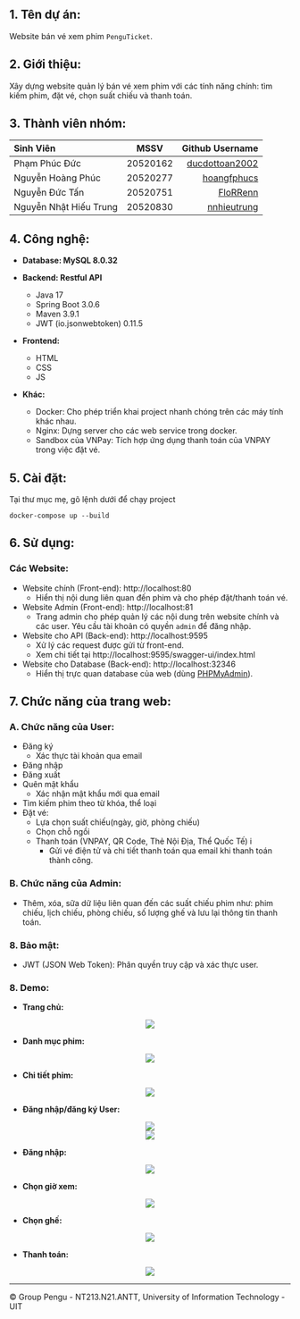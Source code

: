 ## **1. Tên dự án:**
Website bán vé xem phim `PenguTicket`.

## **2. Giới thiệu:**
Xây dựng website quản lý bán vé xem phim với các tính năng chính: tìm kiếm phim, đặt vé, chọn suất chiếu và thanh toán.

## **3. Thành viên nhóm:**
| Sinh Viên               | MSSV        | Github Username   |
| :----------------------- |:-----------:| -----------------:|
| Phạm Phúc Đức           | 20520162    | [ducdottoan2002](https://github.com/ducdottoan2002)|
| Nguyễn Hoàng Phúc       | 20520277    | [hoangfphucs](https://github.com/hoangfphucs)|
| Nguyễn Đức Tấn          | 20520751    | [FloRRenn](https://github.com/FloRRenn)|
| Nguyễn Nhật Hiếu Trung  | 20520830    | [nnhieutrung](https://github.com/nnhieutrung)|

## **4. Công nghệ:**
- **Database: MySQL 8.0.32**

- **Backend: Restful API**
  - Java 17
  - Spring Boot 3.0.6
  - Maven 3.9.1
  - JWT (io.jsonwebtoken) 0.11.5

- **Frontend:**
	- HTML
	- CSS
	- JS

- **Khác:**
	- Docker: Cho phép triển khai project nhanh chóng trên các máy tính khác nhau.
	- Nginx: Dựng server cho các web service trong docker.
	- Sandbox của VNPay: Tích hợp ứng dụng thanh toán của VNPAY trong việc đặt vé.

## **5. Cài đặt:**
Tại thư mục mẹ, gõ lệnh dưới để chạy project
```shell
docker-compose up --build
```

## **6. Sử dụng:**
### **Các Website:**
- Website chính (Front-end): http://localhost:80
	- Hiển thị nội dung liên quan đến phim và cho phép đặt/thanh toán vé.
- Website Admin (Front-end): http://localhost:81
	- Trang admin cho phép quản lý các nội dung trên website chính và các user. Yêu cầu tài khoản có quyền `admin` để đăng nhập. 
- Website cho API (Back-end): http://localhost:9595
	- Xử lý các request được gửi từ front-end.
    - Xem chi tiết tại http://localhost:9595/swagger-ui/index.html
- Website cho Database (Back-end): http://localhost:32346
	- Hiển thị trực quan database của web (dùng [PHPMyAdmin](https://www.phpmyadmin.net/)).

## **7. Chức năng của trang web:**
### **A. Chức năng của User:**
- Đăng ký
	+ Xác thực tài khoản qua email
- Đăng nhập
- Đăng xuất
- Quên mật khẩu
	+ Xác nhận mật khẩu mới qua email
- Tìm kiếm phim theo từ khóa, thể loại
- Đặ̣t vé:
	+ Lựa chọn suất chiếu(ngày, giờ, phòng chiếu)
	+ Chọn chỗ ngồi
	+ Thanh toán (VNPAY, QR Code, Thẻ Nội Địa, Thể Quốc Tế) i
    	* Gửi vé điện tử và chi tiết thanh toán qua email khi thanh toán thành công.

### **B. Chức năng của Admin:**
- Thêm, xóa, sữa dữ liệu liên quan đến các suất chiếu phim như: phim chiếu, lịch chiếu, phòng chiếu, số lượng ghế và lưu lại thông tin thanh toán.

### **8. Bảo mật:**
- JWT (JSON Web Token): Phân quyền truy cập và xác thực user.

### **8. Demo:**
- **Trang chủ:**
<div align='center'>
	<img src='demo-images/trang_chu.png' />
</div>

- **Danh mục phim:**
<div align='center'>
	<img src='demo-images/danh_muc.png' />
</div>

- **Chi tiết phim:**
<div align='center'>
	<img src='demo-images/chi_tiet_phim.png' />
</div>

- **Đăng nhập/đăng ký User:**
<div align='center'>
	<img src='demo-images/userlogin.png' />
	<br>
	<img src='demo-images/usersignup.png' />
</div>

- **Đăng nhập:**
<div align='center'>
	<img src='demo-images/adminlogin.png' />
</div>

- **Chọn giờ xem:**
<div align='center'>
	<img src='demo-images/chon_gio_xem.png' />
</div>

- **Chọn ghế:**
<div align='center'>
	<img src='demo-images/chon_vi_tri.png' />
</div>

- **Thanh toán:**
<div align='center'>
	<img src='demo-images/thanh_toan.jpg' />
</div>

---
© Group Pengu - NT213.N21.ANTT, University of Information Technology - UIT
